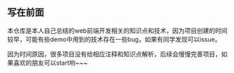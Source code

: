 ## 写在前面
本仓库是本人自己总结的web前端开发相关的知识点和技术，因为项目创建的时间较早，可能有些demo中用到的技术存在一些bug，如果有同学发现可以issue。

因为时间原因，很多项目没有给相应注释和知识点解析，后续会慢慢完善项目，如果喜欢的朋友可以start哟~~~

